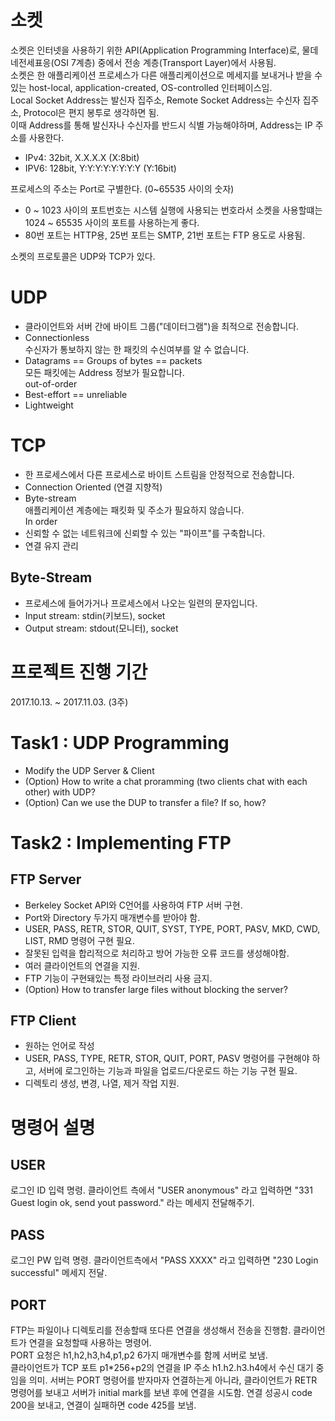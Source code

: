 # 소켓
소켓은 인터넷을 사용하기 위한 API(Application Programming Interface)로, 물데네전세표응(OSI 7계층) 중에서 전송 계층(Transport Layer)에서 사용됨.  
소켓은 한 애플리케이션 프로세스가 다른 애플리케이션으로 메세지를 보내거나 받을 수 있는 host-local, application-created, OS-controlled 인터페이스임.  
Local Socket Address는 발신자 집주소, Remote Socket Address는 수신자 집주소, Protocol은 편지 봉투로 생각하면 됨.  
이때 Address를 통해 발신자나 수신자를 반드시 식별 가능해야하며, Address는 IP 주소를 사용한다.
- IPv4: 32bit, X.X.X.X (X:8bit)
- IPV6: 128bit, Y:Y:Y:Y:Y:Y:Y:Y (Y:16bit)

프로세스의 주소는 Port로 구별한다. (0~65535 사이의 숫자)  

- 0 ~ 1023 사이의 포트번호는 시스템 실행에 사용되는 번호라서 소켓을 사용할떄는 1024 ~ 65535 사이의 포트를 사용하는게 좋다.
- 80번 포트는 HTTP용, 25번 포트는 SMTP, 21번 포트는 FTP 용도로 사용됨.

소켓의 프로토콜은 UDP와 TCP가 있다.

# UDP
- 클라이언트와 서버 간에 바이트 그룹("데이터그램")을 최적으로 전송합니다.
- Connectionless  
수신자가 통보하지 않는 한 패킷의 수신여부를 알 수 없습니다.
- Datagrams == Groups of bytes == packets  
모든 패킷에는 Address 정보가 필요합니다.  
out-of-order
- Best-effort == unreliable
- Lightweight

# TCP
- 한 프로세스에서 다른 프로세스로 바이트 스트림을 안정적으로 전송합니다.
- Connection Oriented (연결 지향적)
- Byte-stream  
애플리케이션 계층에는 패킷화 및 주소가 필요하지 않습니다.  
In order
- 신뢰할 수 없는 네트워크에 신뢰할 수 있는 "파이프"를 구축합니다.
- 연결 유지 관리

## Byte-Stream
- 프로세스에 들어가거나 프로세스에서 나오는 일련의 문자입니다.
- Input stream: stdin(키보드), socket
- Output stream: stdout(모니터), socket

# 프로젝트 진행 기간
2017.10.13. ~ 2017.11.03. (3주)

# Task1 : UDP Programming
- Modify the UDP Server & Client
- (Option) How to write a chat proramming (two clients chat with each other) with UDP?
- (Option) Can we use the DUP to transfer a file? If so, how?

# Task2 : Implementing FTP
## FTP Server
 - Berkeley Socket API와 C언어를 사용하여 FTP 서버 구현.
 - Port와 Directory 두가지 매개변수를 받아야 함.
 - USER, PASS, RETR, STOR, QUIT, SYST, TYPE, PORT, PASV, MKD, CWD, LIST, RMD 명령어 구현 필요.
 - 잘못된 입력을 합리적으로 처리하고 방어 가능한 오류 코드를 생성해야함.
 - 여러 클라이언트의 연결을 지원.
 - FTP 기능이 구현돼있는 특정 라이브러리 사용 금지.
 - (Option) How to transfer large files without blocking the server?
 ## FTP Client
  - 원하는 언어로 작성
  - USER, PASS, TYPE, RETR, STOR, QUIT, PORT, PASV 명령어를 구현해야 하고, 서버에 로그인하는 기능과 파일을 업로드/다운로드 하는 기능 구현 필요.
  - 디렉토리 생성, 변경, 나열, 제거 작업 지원.
  
  # 명령어 설명
  ## USER  
  로그인 ID 입력 명령.
  클라이언트 측에서 "USER anonymous" 라고 입력하면 "331 Guest login ok, send yout password." 라는 메세지 전달해주기.
  ## PASS
  로그인 PW 입력 명령.
  클라이언트측에서 "PASS XXXX" 라고 입력하면 "230 Login successful" 메세지 전달.
  ## PORT
  FTP는 파일이나 디렉토리를 전송할때 또다른 연결을 생성해서 전송을 진행함. 클라이언트가 연결을 요청할때 사용하는 명령어.  
  PORT 요청은 h1,h2,h3,h4,p1,p2 6가지 매개변수를 함께 서버로 보냄.  
  클라이언트가 TCP 포트 p1*256+p2의 연결을 IP 주소 h1.h2.h3.h4에서 수신 대기 중임을 의미.
  서버는 PORT 명령어를 받자마자 연결하는게 아니라, 클라이언트가 RETR 명령어를 보내고 서버가 initial mark를 보낸 후에 연결을 시도함.
  연결 성공시 code 200을 보내고, 연결이 실패하면 code 425를 보냄.
  
